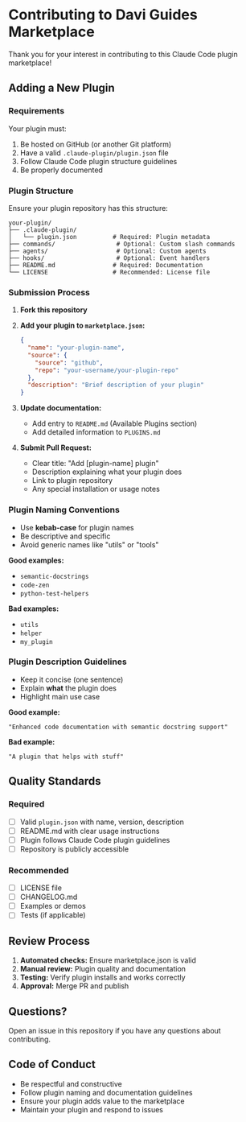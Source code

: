 # Contributing to Davi Guides Marketplace

Thank you for your interest in contributing to this Claude Code plugin marketplace!

## Adding a New Plugin

### Requirements

Your plugin must:
1. Be hosted on GitHub (or another Git platform)
2. Have a valid `.claude-plugin/plugin.json` file
3. Follow Claude Code plugin structure guidelines
4. Be properly documented

### Plugin Structure

Ensure your plugin repository has this structure:

```
your-plugin/
├── .claude-plugin/
│   └── plugin.json          # Required: Plugin metadata
├── commands/                 # Optional: Custom slash commands
├── agents/                   # Optional: Custom agents
├── hooks/                    # Optional: Event handlers
├── README.md                # Required: Documentation
└── LICENSE                  # Recommended: License file
```

### Submission Process

1. **Fork this repository**

2. **Add your plugin to `marketplace.json`:**
   ```json
   {
     "name": "your-plugin-name",
     "source": {
       "source": "github",
       "repo": "your-username/your-plugin-repo"
     },
     "description": "Brief description of your plugin"
   }
   ```

3. **Update documentation:**
   - Add entry to `README.md` (Available Plugins section)
   - Add detailed information to `PLUGINS.md`

4. **Submit Pull Request:**
   - Clear title: "Add [plugin-name] plugin"
   - Description explaining what your plugin does
   - Link to plugin repository
   - Any special installation or usage notes

### Plugin Naming Conventions

- Use **kebab-case** for plugin names
- Be descriptive and specific
- Avoid generic names like "utils" or "tools"

**Good examples:**
- `semantic-docstrings`
- `code-zen`
- `python-test-helpers`

**Bad examples:**
- `utils`
- `helper`
- `my_plugin`

### Plugin Description Guidelines

- Keep it concise (one sentence)
- Explain **what** the plugin does
- Highlight main use case

**Good example:**
```
"Enhanced code documentation with semantic docstring support"
```

**Bad example:**
```
"A plugin that helps with stuff"
```

## Quality Standards

### Required
- [ ] Valid `plugin.json` with name, version, description
- [ ] README.md with clear usage instructions
- [ ] Plugin follows Claude Code plugin guidelines
- [ ] Repository is publicly accessible

### Recommended
- [ ] LICENSE file
- [ ] CHANGELOG.md
- [ ] Examples or demos
- [ ] Tests (if applicable)

## Review Process

1. **Automated checks:** Ensure marketplace.json is valid
2. **Manual review:** Plugin quality and documentation
3. **Testing:** Verify plugin installs and works correctly
4. **Approval:** Merge PR and publish

## Questions?

Open an issue in this repository if you have any questions about contributing.

## Code of Conduct

- Be respectful and constructive
- Follow plugin naming and documentation guidelines
- Ensure your plugin adds value to the marketplace
- Maintain your plugin and respond to issues
